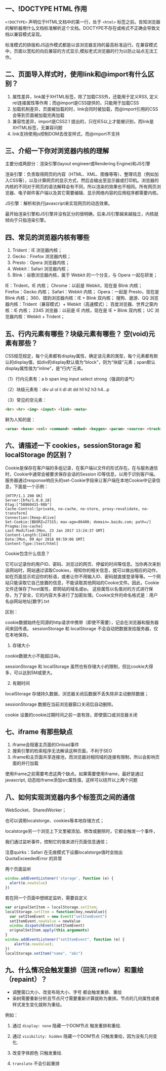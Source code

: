 ## 一、!DOCTYPE HTML 作用

`<!DOCTYPE>` 声明位于HTML文档中的第一行，处于 `<html>` 标签之前。告知浏览器的解析器用什么文档标准解析这个文档。DOCTYPE不存在或格式不正确会导致文档以兼容模式呈现。

标准模式的排版和JS运作模式都是以该浏览器支持的最高标准运行。在兼容模式中，页面以宽松的向后兼容的方式显示,模拟老式浏览器的行为以防止站点无法工作。

## 二、页面导入样式时，使用link和@import有什么区别？

1. 属性差异，link属于XHTML标签，除了加载CSS外，还能用于定义RSS, 定义rel连接属性等作用；而@import是CSS提供的，只能用于加载CSS
2. 加载机制差异，页面被加载的时，link会同时被加载，而@import引用的CSS会等到页面被加载完再加载
3. 兼容性差异，import是CSS2.1 提出的，只在IE5以上才能被识别，而link是XHTML标签，无兼容问题
4. link支持使用js控制DOM去改变样式，而@import不支持

## 三、介绍一下你对浏览器内核的理解

主要分成两部分：渲染引擎(layout engineer或Rendering Engine)和JS引擎

渲染引擎：负责取得网页的内容（HTML、XML、图像等等）、整理讯息（例如加入CSS等），以及计算网页的显示方式，然后会输出至显示器或打印机。浏览器的内核的不同对于网页的语法解释会有不同，所以渲染的效果也不相同。所有网页浏览器、电子邮件客户端以及其它需要编辑、显示网络内容的应用程序都需要内核。

JS引擎：解析和执行javascript来实现网页的动态效果。

最开始渲染引擎和JS引擎并没有区分的很明确，后来JS引擎越来越独立，内核就倾向于只指渲染引擎。

## 四、常见的浏览器内核有哪些

1. Trident：IE 浏览器内核；
2. Gecko：Firefox 浏览器内核；
3. Presto：Opera 浏览器内核；
4. Webkit：Safari 浏览器内核；
5. Blink：谷歌浏览器内核，属于 Webkit 的一个分支，与 Opera 一起在研发；

IE：Trident，IE 内核；
Chrome：以前是 Webkit，现在是 Blink 内核；
Firefox：Gecko 内核；
Safari：Webkit 内核；
Opera：一起是 Presto，现在是 Blink 内核；
360、猎豹浏览器内核：IE + Blink 双内核；
搜狗、遨游、QQ 浏览器内核：Trident（兼容模式）+ Webkit（高速模式）；
百度浏览器、世界之窗内核：IE 内核；
2345 浏览器：以前是 IE 内核，现在是 IE + Blink 双内核；
UC 浏览器内核：Webkit + Trident；

## 五、行内元素有哪些？块级元素有哪些？ 空(void)元素有那些？

CSS规范规定，每个元素都有display属性，确定该元素的类型，每个元素都有默认的display值，如div的display默认值为“block”，则为“块级”元素；span默认display属性值为“inline”，是“行内”元素。

（1）行内元素有：a b span img input select strong（强调的语气）

（2）块级元素有：div ul ol li dl dt dd h1 h2 h3 h4…p

（3）常见的空元素：
```html
<br> <hr> <img> <input> <link> <meta>
```
鲜为人知的是：
```html
<area> <base> <col> <command> <embed> <keygen> <param> <source> <track> <wbr>
```

## 六、请描述一下 cookies，sessionStorage 和 localStorage 的区别？

Cookie是保存在客户端的多组记录，在客户端以文件的形式存在。在与服务通信时，Cookie中通常会被要求保存会话的Session ID等信息，以用于识别客户端。服务器通过response响应头的set-Cookie字段来让客户端在本地Cookie中记录信息，下面是一个示例：

```
[HTTP/1.1 200 OK]
Server:[bfe/1.0.8.18]
Etag:["58860415-98b"]
Cache-Control:[private, no-cache, no-store, proxy-revalidate, no-transform]
Connection:[Keep-Alive]
Set-Cookie:[BDORZ=27315; max-age=86400; domain=.baidu.com; path=/]
Pragma:[no-cache]
Last-Modified:[Mon, 23 Jan 2017 13:24:37 GMT]
Content-Length:[2443]
Date:[Mon, 09 Apr 2018 09:59:06 GMT]
Content-Type:[text/html]
```

Cookie包含什么信息？

它可以记录你的用户ID、密码、浏览过的网页、停留的时间等信息。当你再次来到该网站时，网站通过读取Cookies，得知你的相关信息，就可以做出相应的动作，如在页面显示欢迎你的标语，或者让你不用输入ID、密码就直接登录等等。一个网站只能读取它自己放置的信息，不能读取其他网站的Cookie文件。因此，Cookie文件还保存了host属性，即网站的域名或ip。
这些属性以名值对的方式进行保存，为了安全，它的内容大多进行了加密处理。Cookie文件的命名格式是：用户名@网站地址[数字].txt

区别：

cookie数据始终在同源的http请求中携带（即使不需要），记会在浏览器和服务器间来回传递。
sessionStorage 和 localStorage 不会自动把数据发给服务器，仅在本地保存。

1. 存储大小

cookie数据大小不能超过4k。

sessionStorage 和 localStorage 虽然也有存储大小的限制，但比cookie大得多，可以达到5M或更大。

2. 有期时间

localStorage 存储持久数据，浏览器关闭后数据不丢失除非主动删除数据；

sessionStorage 数据在当前浏览器窗口关闭后自动删除。

cookie 设置的cookie过期时间之前一直有效，即使窗口或浏览器关闭

## 七、iframe 有那些缺点

1. iframe会阻塞主页面的Onload事件
2. 搜索引擎的检索程序无法解读这种页面，不利于SEO
3. iframe和主页面共享连接池，而浏览器对相同域的连接有限制，所以会影响页面的并行加载

使用iframe之前需要考虑这两个缺点。如果需要使用iframe，最好是通过javascript, 动态给iframe添加src属性值，这样可以绕开以上两个问题

## 八、如何实现浏览器内多个标签页之间的通信

WebSocket、SharedWorker；

也可以调用localstorge、cookies等本地存储方式；

localstorge另一个浏览上下文里被添加、修改或删除时，它都会触发一个事件，

我们通过监听事件，控制它的值来进行页面信息通信；

注意quirks：Safari 在无痕模式下设置localstorge值时会抛出 QuotaExceededError 的异常

两个页面监听

```js
window.addEventListener('storage', function (e) {
  alert(e.newValue)
})
```

若在同一个页面中想绑定监听，需要自定义

```js
var orignalSetItem = localStorage.setItem;
localStorage.setItem = function(key,newValue){
  var setItemEvent = new Event("setItemEvent")
  setItemEvent.newValue = newValue
  window.dispatchEvent(setItemEvent)
  orignalSetItem.apply(this,arguments)
}
window.addEventListener("setItemEvent", function (e) {
    alert(e.newValue);
})
localStorage.setItem("name", "abc")
```

## 九、什么情况会触发重排（回流 reflow）和重绘（repaint）？

* 调整窗口大小、改变布局大小、字号 都会触发重排、重绘
* 染树需要重新分析且节点尺寸需要重新计算就称为重排。节点的几何属性或者样式发生变化就称为重绘。

例如：

1. 通过 `display: none` 隐藏一个DOM节点 触发重排和重绘.

2. 通过 `visibility: hidden` 隐藏一个DOM节点 只触发重绘，因为没有几何变化.

3. 改变字体颜色 只触发重绘.

4. `translate` 不会引起重排